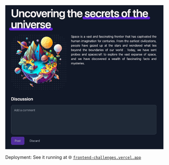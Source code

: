 <img src="public/landing.png" alt="landing" width="500"/>

Deployment:
See it running at 🌐 [`frontend-challenges.vercel.app`](https://frontend-challenges-marc-roig.vercel.app/)
